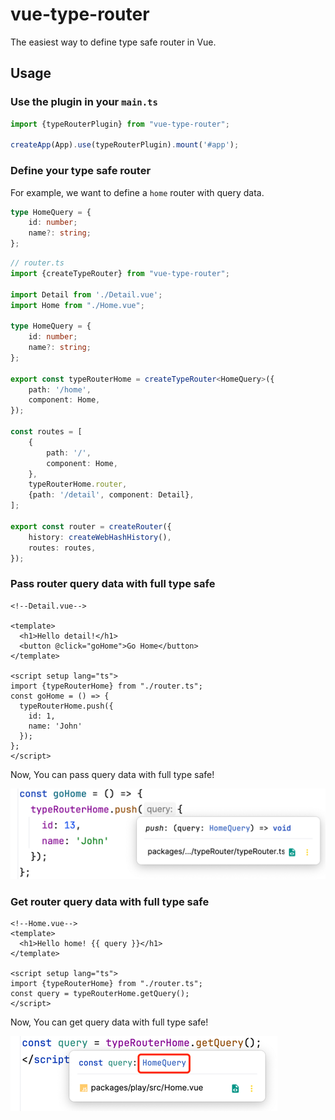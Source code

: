 # vue-type-router
The easiest way to define type safe router in Vue.
## Usage
### Use the plugin in your `main.ts`
```ts
import {typeRouterPlugin} from "vue-type-router";

createApp(App).use(typeRouterPlugin).mount('#app');
```

### Define your type safe router
For example, we want to define a `home` router with query data.

```ts
type HomeQuery = {
    id: number;
    name?: string;
};
```

```ts
// router.ts
import {createTypeRouter} from "vue-type-router";

import Detail from './Detail.vue';
import Home from "./Home.vue";

type HomeQuery = {
    id: number;
    name?: string;
};

export const typeRouterHome = createTypeRouter<HomeQuery>({
    path: '/home',
    component: Home,
});

const routes = [
    {
        path: '/',
        component: Home,
    },
    typeRouterHome.router,
    {path: '/detail', component: Detail},
];

export const router = createRouter({
    history: createWebHashHistory(),
    routes: routes,
});
```
### Pass router query data with full type safe
```vue
<!--Detail.vue-->

<template>
  <h1>Hello detail!</h1>
  <button @click="goHome">Go Home</button>
</template>

<script setup lang="ts">
import {typeRouterHome} from "./router.ts";
const goHome = () => {
  typeRouterHome.push({
    id: 1,
    name: 'John'
  });
};
</script>
```
Now, You can pass query data with full type safe!

![img_1.png](img_1.png)

### Get router query data with full type safe
```vue
<!--Home.vue-->
<template>
  <h1>Hello home! {{ query }}</h1>
</template>

<script setup lang="ts">
import {typeRouterHome} from "./router.ts";
const query = typeRouterHome.getQuery();
</script>
```
Now, You can get query data with full type safe!

![img.png](img.png)
